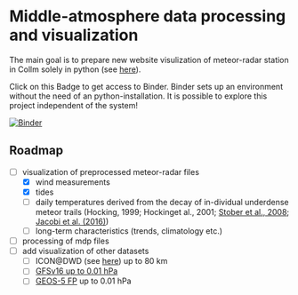 # Middle-atmosphere data processing and visualization

The main goal is to prepare new website visulization of meteor-radar station in Collm solely in python (see [here](https://meteo.physgeo.uni-leipzig.de/de/wetterdaten/radar.php)).

Click on this Badge to get access to Binder. Binder sets up an environment without the need of an python-installation. It is possible to explore this project independent of the system!

[![Binder](https://mybinder.org/badge_logo.svg)](https://mybinder.org/v2/gh/VACILT/MA_visualization.git/HEAD)

## Roadmap
- [ ] visualization of preprocessed meteor-radar files
  - [x] wind measurements
  - [x] tides
  - [ ] daily temperatures derived from the decay of in-dividual underdense meteor trails (Hocking, 1999; Hockinget al., 2001; [Stober et al., 2008](https://www.sciencedirect.com/science/article/abs/pii/S0273117707010629?via%3Dihub); [Jacobi et al. (2016)](https://ars.copernicus.org/articles/14/169/2016/))
  - [ ] long-term characteristics (trends, climatology etc.)
- [ ] processing of mdp files 
- [ ] add visualization of other datasets
  - [ ] ICON@DWD (see [here](https://github.com/VACILT/PV_characteristics_ICON-NWP)) up to 80 km
  - [ ] [GFSv16 up to 0.01 hPa](https://twitter.com/SimonLeeWx/status/1374297378891706370)
  - [ ] [GEOS-5 FP](https://gmao.gsfc.nasa.gov/GMAO_products/) up to 0.01 hPa 
